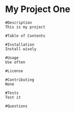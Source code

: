 # My Project One
  
    #Description
    This is my project

    #Table of Contents

    #Installation
    Install wisely

    #Usage
    Use often

    #License

    #Contributing
    None

    #Tests
    Test it 

    #Questions

  